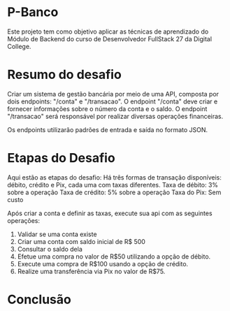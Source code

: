 # P-Banco

Este projeto tem como objetivo aplicar as técnicas de aprendizado do Módulo de Backend do curso de Desenvolvedor FullStack 27 da Digital College.


# Resumo do desafio

Criar um sistema de gestão bancária por meio de uma API, composta por dois endpoints:
"/conta" e "/transacao". O endpoint "/conta" deve criar e fornecer informações sobre o número da conta e o saldo. O endpoint "/transacao" será responsável por realizar diversas operações financeiras.

Os endpoints utilizarão padrões de entrada e saída no formato JSON.

# Etapas do Desafio
Aqui estão as etapas do desafio:
Há três formas de transação disponíveis: débito, crédito e Pix, cada uma com taxas diferentes.
Taxa de débito: 3% sobre a operação
Taxa de crédito: 5% sobre a operação
Taxa do Pix: Sem custo

Após criar a conta e definir as taxas, execute sua api com as seguintes operações:
1. Validar se uma conta existe
2. Criar uma conta com saldo inicial de R$ 500
3. Consultar o saldo dela
4. Efetue uma compra no valor de R$50 utilizando a opção de débito.
5. Execute uma compra de R$100 usando a opção de crédito.
6. Realize uma transferência via Pix no valor de R$75.

# Conclusão